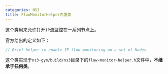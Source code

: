 ```yaml
---
categories: NS3
title: FlowMonitorHelper内置类
---
```


这个类用来允许打开`IP`流监控在一系列节点上。

官方给出的定义如下：

```c++
// Brief helper to enable IP flow monitoring on a set of Nodes
```

这个类实现于`ns3-gym/build/ns3`目录下的`flow-monitor-helper.h`文件中，**不继承于任何类**。
